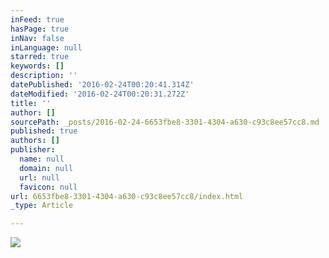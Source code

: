 ```yaml
---
inFeed: true
hasPage: true
inNav: false
inLanguage: null
starred: true
keywords: []
description: ''
datePublished: '2016-02-24T00:20:41.314Z'
dateModified: '2016-02-24T00:20:31.272Z'
title: ''
author: []
sourcePath: _posts/2016-02-24-6653fbe8-3301-4304-a630-c93c8ee57cc8.md
published: true
authors: []
publisher:
  name: null
  domain: null
  url: null
  favicon: null
url: 6653fbe8-3301-4304-a630-c93c8ee57cc8/index.html
_type: Article

---
```

![](https://the-grid-user-content.s3-us-west-2.amazonaws.com/d93ec050-790c-4b68-88ee-6a723fa716d0.jpg)